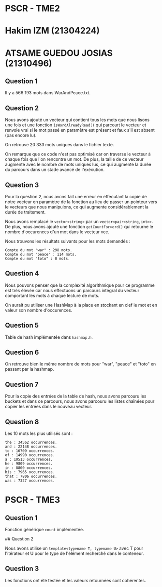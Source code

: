 # PSCR - TME2

# Hakim IZM (21304224)
# ATSAME GUEDOU JOSIAS (21310496)

## Question 1

Il y a 566 193 mots dans WarAndPeace.txt.

## Question 2

Nous avons ajouté un vecteur qui contient tous les mots que nous lisons une fois et une fonction `isWordAlreadyRead()` qui parcourt le vecteur et renvoie vrai si le mot passé en paramètre est présent et faux s'il est absent (pas encore lu).

On retrouve 20 333 mots uniques dans le fichier texte.

On remarque que ce code n'est pas optimisé car on traverse le vecteur à chaque fois que l'on rencontre un mot. De plus, la taille de ce vecteur augmente avec le nombre de mots uniques lus, ce qui augmente la durée du parcours dans un stade avancé de l'exécution.

## Question 3

Pour la question 2, nous avons fait une erreur en effecutant la copie de notre vecteur en paramètre de la fonction au lieu de passer un pointeur vers le vecteurs que nous manipulons, ce qui augmente considérablement la durée de traitement.

Nous avons remplacé le `vector<string>` par un `vector<pair<string,int>>`. De plus, nous avons ajouté une fonction `getCountFor>ord()` qui retourne le nombre d'occurences d'un mot dans le vecteur vec.

Nous trouvons les résultats suivants pour les mots demandés :

```
Compte du mot "war" : 298 mots.
Compte du mot "peace" : 114 mots.
Compte du mot "toto" : 0 mots.
```

## Question 4

Nous pouvons penser que la complexité algorithmique pour ce programme est très élevée car nous effectuons un parcours intégral du vecteur comportant les mots à chaque lecture de mots.

On aurait pu utiliser une HashMap à la place en stockant en clef le mot et en valeur son nombre d'occurences.

## Question 5

Table de hash implémentée dans `hashmap.h`.

## Question 6

On retrouve bien le même nombre de mots pour "war", "peace" et "toto" en passant par la hashmap.

## Question 7

Pour la copie des entrées de la table de hash, nous avons parcouru les buckets et dans ce parcours, nous avons parcouru les listes chaînées pour copier les entrées dans le nouveau vecteur.

## Question 8

Les 10 mots les plus utilisés sont :

```
the : 34562 occurrences.
and : 22148 occurrences.
to : 16709 occurrences.
of : 14990 occurrences.
a : 10513 occurrences.
he : 9809 occurrences.
in : 8800 occurrences.
his : 7965 occurrences.
that : 7806 occurrences.
was : 7327 occurrences.
```

# PSCR - TME3

## Question 1

Fonction générique `count` implémentée.

## Question 2

Nous avons utilise un `template<typename T, typename U>` avec T pour l'itérateur et U pour le type de l'élément recherché dans le conteneur.

## Question 3

Les fonctions ont été testée et les valeurs retournées sont cohérentes.


